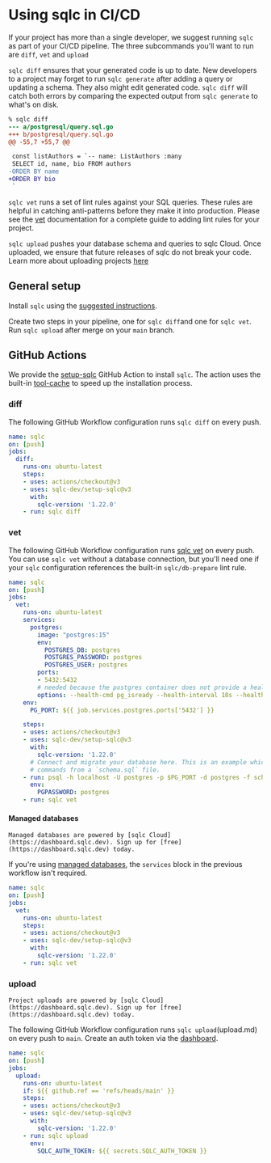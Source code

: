 # Using sqlc in CI/CD

If your project has more than a single developer, we suggest running `sqlc` as
part of your CI/CD pipeline. The three subcommands you'll want to run are `diff`, `vet` and `upload`

`sqlc diff` ensures that your generated code is up to date. New developers to a
project may forget to run `sqlc generate` after adding a query or updating a
schema. They also might edit generated code. `sqlc diff` will catch both errors
by comparing the expected output from `sqlc generate` to what's on disk.

```diff
% sqlc diff
--- a/postgresql/query.sql.go
+++ b/postgresql/query.sql.go
@@ -55,7 +55,7 @@

 const listAuthors = `-- name: ListAuthors :many
 SELECT id, name, bio FROM authors
-ORDER BY name
+ORDER BY bio
 `
```

`sqlc vet` runs a set of lint rules against your SQL queries. These rules are
helpful in catching anti-patterns before they make it into production. Please
see the [vet](vet.md) documentation for a complete guide to adding lint rules
for your project.

`sqlc upload` pushes your database schema and queries to sqlc Cloud. Once
uploaded, we ensure that future releases of sqlc do not break your code. Learn
more about uploading projects [here](upload.md)

## General setup

Install `sqlc` using the [suggested instructions](../overview/install).

Create two steps in your pipeline, one for `sqlc diff`and one for `sqlc vet`. Run `sqlc upload` after merge on your `main` branch.

## GitHub Actions

We provide the [setup-sqlc](https://github.com/marketplace/actions/setup-sqlc)
GitHub Action to install `sqlc`. The action uses the built-in
[tool-cache](https://github.com/actions/toolkit/blob/main/packages/tool-cache/README.md)
to speed up the installation process.

### diff

The following GitHub Workflow configuration runs `sqlc diff` on every push.

```yaml
name: sqlc
on: [push]
jobs:
  diff:
    runs-on: ubuntu-latest
    steps:
    - uses: actions/checkout@v3
    - uses: sqlc-dev/setup-sqlc@v3
      with:
        sqlc-version: '1.22.0'
    - run: sqlc diff
```

### vet

The following GitHub Workflow configuration runs [sqlc vet](vet.md) on every push.
You can use `sqlc vet` without a database connection, but you'll need one if your
`sqlc` configuration references the built-in `sqlc/db-prepare` lint rule.

```yaml
name: sqlc
on: [push]
jobs:
  vet:
    runs-on: ubuntu-latest
    services:
      postgres:
        image: "postgres:15"
        env:
          POSTGRES_DB: postgres
          POSTGRES_PASSWORD: postgres
          POSTGRES_USER: postgres
        ports:
        - 5432:5432
        # needed because the postgres container does not provide a healthcheck
        options: --health-cmd pg_isready --health-interval 10s --health-timeout 5s --health-retries 5
    env:
      PG_PORT: ${{ job.services.postgres.ports['5432'] }}

    steps:
    - uses: actions/checkout@v3
    - uses: sqlc-dev/setup-sqlc@v3
      with:
        sqlc-version: '1.22.0'
      # Connect and migrate your database here. This is an example which runs
      # commands from a `schema.sql` file.
    - run: psql -h localhost -U postgres -p $PG_PORT -d postgres -f schema.sql
      env:
        PGPASSWORD: postgres
    - run: sqlc vet
```

#### Managed databases

```{note}
Managed databases are powered by [sqlc Cloud](https://dashboard.sqlc.dev). Sign up for [free](https://dashboard.sqlc.dev) today.
```

If you're using [managed databases](managed-databases.md), the `services` block
in the previous workflow isn't required.

```yaml
name: sqlc
on: [push]
jobs:
  vet:
    runs-on: ubuntu-latest
    steps:
    - uses: actions/checkout@v3
    - uses: sqlc-dev/setup-sqlc@v3
      with:
        sqlc-version: '1.22.0'
    - run: sqlc vet
```

### upload

```{note}
Project uploads are powered by [sqlc Cloud](https://dashboard.sqlc.dev). Sign up for [free](https://dashboard.sqlc.dev) today.
```

The following GitHub Workflow configuration runs `sqlc upload`(upload.md) on
every push to `main`. Create an auth token via the
[dashboard](https://dashboard.sqlc.dev).

```yaml
name: sqlc
on: [push]
jobs:
  upload:
    runs-on: ubuntu-latest
    if: ${{ github.ref == 'refs/heads/main' }}
    steps:
    - uses: actions/checkout@v3
    - uses: sqlc-dev/setup-sqlc@v3
      with:
        sqlc-version: '1.22.0'
    - run: sqlc upload
      env:
        SQLC_AUTH_TOKEN: ${{ secrets.SQLC_AUTH_TOKEN }}
```
